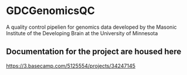 # GDCGenomicsQC
A quality control pipelien for genomics data developed by the Masonic Institute of the Developing Brain at the University of Minnesota

## Documentation for the project are housed here
https://3.basecamp.com/5125554/projects/34247145


